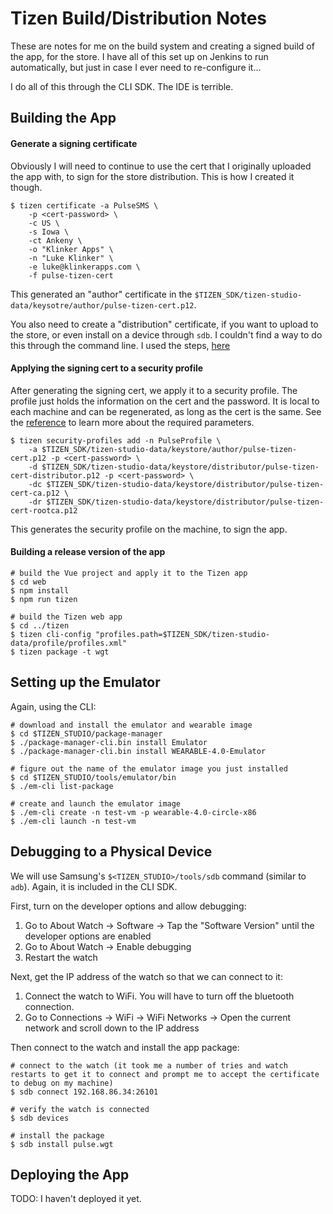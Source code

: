 # Tizen Build/Distribution Notes

These are notes for me on the build system and creating a signed build of the app, for the store. I have all of this set up on Jenkins to run automatically, but just in case I ever need to re-configure it...

I do all of this through the CLI SDK. The IDE is terrible.

## Building the App

#### Generate a signing certificate

Obviously I will need to continue to use the cert that I originally uploaded the app with, to sign for the store distribution. This is how I created it though.

```
$ tizen certificate -a PulseSMS \
    -p <cert-password> \
    -c US \
    -s Iowa \
    -ct Ankeny \
    -o "Klinker Apps" \
    -n "Luke Klinker" \
    -e luke@klinkerapps.com \
    -f pulse-tizen-cert
```

This generated an "author" certificate in the `$TIZEN_SDK/tizen-studio-data/keysotre/author/pulse-tizen-cert.p12`.

You also need to create a "distribution" certificate, if you want to upload to the store, or even install on a device through `sdb`. I couldn't find a way to do this through the command line. I used the steps, [here](https://developer.samsung.com/galaxy-watch/develop/getting-certificates/create)

#### Applying the signing cert to a security profile

After generating the signing cert, we apply it to a security profile. The profile just holds the information on the cert and the password. It is local to each machine and can be regenerated, as long as the cert is the same. See the [reference](https://developer.tizen.org/development/tizen-studio/web-tools/cli#Issue_tizen_cert) to learn more about the required parameters.

```
$ tizen security-profiles add -n PulseProfile \
    -a $TIZEN_SDK/tizen-studio-data/keystore/author/pulse-tizen-cert.p12 -p <cert-password> \
    -d $TIZEN_SDK/tizen-studio-data/keystore/distributor/pulse-tizen-cert-distributor.p12 -p <cert-password> \
    -dc $TIZEN_SDK/tizen-studio-data/keystore/distributor/pulse-tizen-cert-ca.p12 \
    -dr $TIZEN_SDK/tizen-studio-data/keystore/distributor/pulse-tizen-cert-rootca.p12
```

This generates the security profile on the machine, to sign the app.

#### Building a release version of the app

```
# build the Vue project and apply it to the Tizen app
$ cd web
$ npm install
$ npm run tizen

# build the Tizen web app
$ cd ../tizen
$ tizen cli-config "profiles.path=$TIZEN_SDK/tizen-studio-data/profile/profiles.xml"
$ tizen package -t wgt
```

## Setting up the Emulator

Again, using the CLI:

```
# download and install the emulator and wearable image
$ cd $TIZEN_STUDIO/package-manager
$ ./package-manager-cli.bin install Emulator
$ ./package-manager-cli.bin install WEARABLE-4.0-Emulator

# figure out the name of the emulator image you just installed
$ cd $TIZEN_STUDIO/tools/emulator/bin
$ ./em-cli list-package

# create and launch the emulator image
$ ./em-cli create -n test-vm -p wearable-4.0-circle-x86
$ ./em-cli launch -n test-vm
```

## Debugging to a Physical Device

We will use Samsung's `$<TIZEN_STUDIO>/tools/sdb` command (similar to `adb`). Again, it is included in the CLI SDK.

First, turn on the developer options and allow debugging:

1. Go to About Watch -> Software -> Tap the "Software Version" until the developer options are enabled
2. Go to About Watch -> Enable debugging
3. Restart the watch

Next, get the IP address of the watch so that we can connect to it:

1. Connect the watch to WiFi. You will have to turn off the bluetooth connection.
2. Go to Connections -> WiFi -> WiFi Networks -> Open the current network and scroll down to the IP address

Then connect to the watch and install the app package:

```
# connect to the watch (it took me a number of tries and watch restarts to get it to connect and prompt me to accept the certificate to debug on my machine)
$ sdb connect 192.168.86.34:26101

# verify the watch is connected
$ sdb devices

# install the package
$ sdb install pulse.wgt
```

## Deploying the App

TODO: I haven't deployed it yet.
